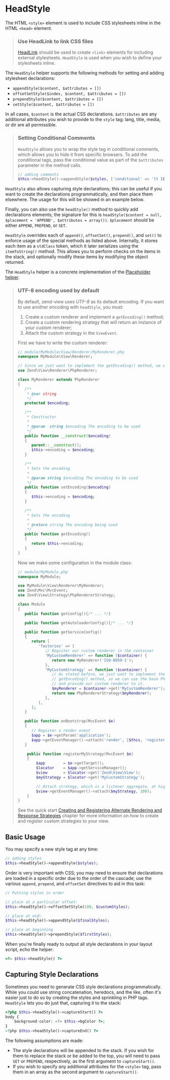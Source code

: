 # HeadStyle

The HTML `<style>` element is used to include CSS stylesheets inline in the HTML
`<head>` element.

> ### Use HeadLink to link CSS files
>
> [HeadLink](head-link.md) should be used to create `<link>` elements for
> including external stylesheets. `HeadStyle` is used when you wish to define
> your stylesheets inline.

The `HeadStyle` helper supports the following methods for setting and adding stylesheet
declarations:

- `appendStyle($content, $attributes = [])`
- `offsetSetStyle($index, $content, $attributes = [])`
- `prependStyle($content, $attributes = [])`
- `setStyle($content, $attributes = [])`

In all cases, `$content` is the actual CSS declarations. `$attributes` are any
additional attributes you wish to provide to the `style` tag: lang, title,
media, or dir are all permissible.

> ### Setting Conditional Comments
>
> `HeadStyle` allows you to wrap the style tag in conditional comments, which
> allows you to hide it from specific browsers. To add the conditional tags,
> pass the conditional value as part of the `$attributes` parameter in the
> method calls.
>
> ```php
> // adding comments
> $this->headStyle()->appendStyle($styles, ['conditional' => 'lt IE 7']);
> ```

`HeadStyle` also allows capturing style declarations; this can be useful if you
want to create the declarations programmatically, and then place them elsewhere.
The usage for this will be showed in an example below.

Finally, you can also use the `headStyle()` method to quickly add declarations
elements; the signature for this is `headStyle($content = null, $placement =
'APPEND', $attributes = array())`.  `$placement` should be either `APPEND`,
`PREPEND`, or `SET`.

`HeadStyle` overrides each of `append()`, `offsetSet()`, `prepend()`, and
`set()` to enforce usage of the special methods as listed above. Internally, it
stores each item as a `stdClass` token, which it later serializes using the
`itemToString()` method. This allows you to perform checks on the items in the
stack, and optionally modify these items by modifying the object returned.

The `HeadStyle` helper is a concrete implementation of the
[Placeholder helper](placeholder.md).

> ### UTF-8 encoding used by default
>
> By default, zend-view uses *UTF-8* as its default encoding.  If you want to
> use another encoding with `headStyle`, you must:
>
> 1. Create a custom renderer and implement a `getEncoding()` method;
> 2. Create a custom rendering strategy that will return an instance of your custom renderer;
> 3. Attach the custom strategy in the `ViewEvent`.
>
> First we have to write the custom renderer:
>
> ```php
> // module/MyModule/View/Renderer/MyRenderer.php
> namespace MyModule\View\Renderer;
>
> // Since we just want to implement the getEncoding() method, we can extend the Zend native renderer
> use Zend\View\Renderer\PhpRenderer;
>
> class MyRenderer extends PhpRenderer
> {
>    /**
>     * @var string
>     */
>    protected $encoding;
>
>    /**
>     * Constructor
>     *
>     * @param  string $encoding The encoding to be used
>     */
>    public function __construct($encoding)
>    {
>       parent::__construct();
>       $this->encoding = $encoding;
>    }
>
>    /**
>     * Sets the encoding
>     *
>     * @param string $encoding The encoding to be used
>     */
>    public function setEncoding($encoding)
>    {
>       $this->encoding = $encoding;
>    }
>
>    /**
>     * Gets the encoding
>     *
>     * @return string The encoding being used
>     */
>    public function getEncoding()
>    {
>       return $this->encoding;
>    }
> }
> ```
>
> Now we make some configuration in the module class:
>
> ```php
> // module/MyModule.php
> namespace MyModule;
>
> use MyModule\View\Renderer\MyRenderer;
> use Zend\Mvc\MvcEvent;
> use Zend\View\Strategy\PhpRendererStrategy;
>
> class Module
> {
>    public function getConfig(){/* ... */}
>
>    public function getAutoloaderConfig(){/* ... */}
>
>    public function getServiceConfig()
>    {
>       return [
>          'factories' => [
>             // Register our custom renderer in the container
>             'MyCustomRenderer' => function ($container) {
>                return new MyRenderer('ISO-8859-1');
>             },
>             'MyCustomStrategy' => function ($container) {
>                // As stated before, we just want to implement the
>                // getEncoding() method, so we can use the base PhpRendererStrategy
>                // and provide our custom renderer to it.
>                $myRenderer = $container->get('MyCustomRenderer');
>                return new PhpRendererStrategy($myRenderer);
>             },
>          ],
>       ];
>    }
>
>    public function onBootstrap(MvcEvent $e)
>    {
>       // Register a render event
>       $app = $e->getParam('application');
>       $app->getEventManager()->attach('render', [$this, 'registerMyStrategy'], 100);
>    }
>
>     public function registerMyStrategy(MvcEvent $e)
>     {
>         $app        = $e->getTarget();
>         $locator    = $app->getServiceManager();
>         $view       = $locator->get('Zend\View\View');
>         $myStrategy = $locator->get('MyCustomStrategy');
>
>         // Attach strategy, which is a listener aggregate, at high priority
>         $view->getEventManager()->attach($myStrategy, 100);
>     }
> }
> ```
>
> See the quick start [Creating and Registering Alternate Rendering and Response Strategies](../quick-start.md#creating-and-registering-alternate-rendering-and-response-strategies)
> chapter for more information on how to create and register custom strategies
> to your view.

## Basic Usage

You may specify a new style tag at any time:

```php
// adding styles
$this->headStyle()->appendStyle($styles);
```

Order is very important with CSS; you may need to ensure that declarations are
loaded in a specific order due to the order of the cascade; use the various
`append`, `prepend`, and `offsetSet` directives to aid in this task:

```php
// Putting styles in order

// place at a particular offset:
$this->headStyle()->offsetSetStyle(100, $customStyles);

// place at end:
$this->headStyle()->appendStyle($finalStyles);

// place at beginning
$this->headStyle()->prependStyle($firstStyles);
```

When you're finally ready to output all style declarations in your layout
script, echo the helper:

```php
<?= $this->headStyle() ?>
```

## Capturing Style Declarations

Sometimes you need to generate CSS style declarations programmatically. While
you could use string concatenation, heredocs, and the like, often it's easier
just to do so by creating the styles and sprinkling in PHP tags. `HeadStyle`
lets you do just that, capturing it to the stack:

```php
<?php $this->headStyle()->captureStart() ?>
body {
    background-color: <?= $this->bgColor ?>;
}
<?php $this->headStyle()->captureEnd() ?>
```

The following assumptions are made:

- The style declarations will be appended to the stack. If you wish for them to
  replace the stack or be added to the top, you will need to pass `SET` or
  `PREPEND`, respectively, as the first argument to `captureStart()`.
- If you wish to specify any additional attributes for the `<style>` tag, pass
  them in an array as the second argument to `captureStart()`.
